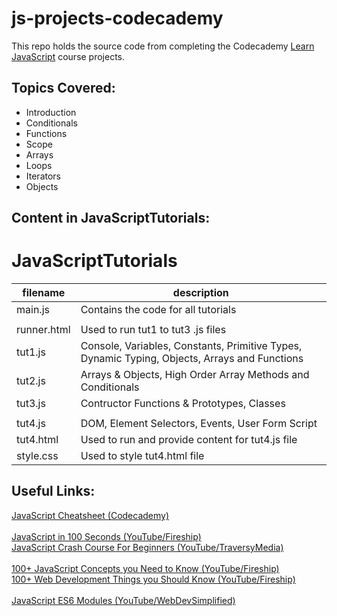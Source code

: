 # js-projects-codecademy

This repo holds the source code from completing the Codecademy [Learn JavaScript](https://www.codecademy.com/learn/introduction-to-javascript) course projects.

## Topics Covered:

- Introduction
- Conditionals
- Functions
- Scope
- Arrays
- Loops
- Iterators
- Objects

## Content in JavaScriptTutorials:
# JavaScriptTutorials

| filename | description |
| ------ | ------ |
|main.js |Contains the code for all tutorials |
|  |  |
|runner.html| Used to run tut1 to tut3 .js files |
|tut1.js| Console, Variables, Constants, Primitive Types, Dynamic  Typing, Objects, Arrays and Functions |
|tut2.js| Arrays & Objects, High Order Array Methods and Conditionals |
|tut3.js| Contructor Functions & Prototypes, Classes |
|  |  |
|tut4.js| DOM, Element Selectors, Events, User Form Script |
|tut4.html| Used to run and provide content for tut4.js file |
|style.css| Used to style tut4.html file |

## Useful Links:
[JavaScript Cheatsheet (Codecademy)](https://www.codecademy.com/learn/introduction-to-javascript/modules/learn-javascript-introduction/cheatsheet)
<br>
<br>
[JavaScript in 100 Seconds (YouTube/Fireship)](https://www.youtube.com/watch?v=DHjqpvDnNGE)
<br>
[JavaScript Crash Course For Beginners (YouTube/TraversyMedia)](https://www.youtube.com/watch?v=hdI2bqOjy3c)
<br>
<br>
[100+ JavaScript Concepts you Need to Know (YouTube/Fireship)](https://www.youtube.com/watch?v=lkIFF4maKMU)
<br>
[100+ Web Development Things you Should Know (YouTube/Fireship)](https://www.youtube.com/watch?v=erEgovG9WBs)
<br>
<br>
[JavaScript ES6 Modules (YouTube/WebDevSimplified)](https://www.youtube.com/watch?v=cRHQNNcYf6s)

